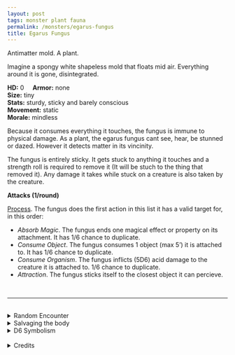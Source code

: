 ```yaml
---
layout: post
tags: monster plant fauna
permalink: /monsters/egarus-fungus
title: Egarus Fungus
---
```


Antimatter mold. A plant.

Imagine a spongy white shapeless mold that floats mid air. Everything around it is gone, disintegrated.

**HD:** 0  &nbsp; &nbsp;  **Armor:** none <br>
**Size:** tiny <br>
**Stats:** sturdy, sticky and barely conscious<br>
**Movement:** static<br>
**Morale:** mindless <br>

Because it consumes everything it touches, the fungus is immune to physical damage. As a plant, the egarus fungus cant see, hear, be stunned or dazed. However it detects matter in its vincinity. 

The fungus is entirely sticky. It gets stuck to anything it touches and a strength roll is required to remove it (It will be stuch to the thing that removed it). Any damage it takes while stuck on a creature is also taken by the creature.

**Attacks (1/round)**

<ins>Process</ins>. The fungus does the first action in this list it has a valid target for, in this order:
- *Absorb Magic*. The fungus ends one magical effect or property on its attachment. It has 1/6 chance to duplicate.
- *Consume Object*. The fungus consumes 1 object (max 5’) it is attached to. It has 1/6 chance to duplicate.
- *Consume Organism*. The fungus inflicts (5D6) acid damage to the creature it is attached to. 1/6 chance to duplicate.
- *Attraction*. The fungus sticks itself to the closest object it can percieve.


<br>

---

<br> 

<details markdown="1">
<summary>Random Encounter</summary>

1. **Monster:** 1D10 egarus fungus.
1. **Lair:** A perfectly empty space. <br>	&nbsp; OR <br>	**Omen:** The sound of a wet sponge hitting a surface.
1. **Spoor:** An area has disappeared.
1. **Tracks:** Void.
1. **Trace:** Acid vials (to ward off the fungus).
1. **Trace:** Mural or writing telling the story of a planet being devoured by goo.
</details>

<details markdown="1">
<summary>Salvaging the body</summary>
How do you even salvage a plant that consumes everything it touches? If you find how, it would be extremely dangerous and valuable.

<span class="alchemy">**Egarus Fungus**. Sticky antimatter. Destroys 6' of magic first, then objects, then flesh.</span>

</details>

<details markdown="1">
<summary>D6 Symbolism</summary>
In local cultures, it is a symbol of ...

1. A lost world.
1. The apocalypse.
1. Hunger.
1. Memory loss.
1. Death.
1. Taboo. 
</details>

<br>

<details markdown="1">
<summary>Credits</summary>
Egarus fungi are a strange [Planescape monster](https://www.mojobob.com/roleplay/monstrousmanual/e/egarus.html) it was very fun to adapt such a deadly a weird creature. I simply streamlined it and opened more opportunity to deal with it creatively: the original was only affected by a handful of specific spells.  — SaltyGoo
</details>
